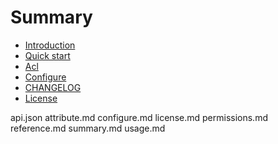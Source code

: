 # Summary

* [Introduction](../README.md)
* [Quick start](usage.md)
* [Acl](acl.md)
* [Configure](configure.md)
* [CHANGELOG](CHANGELOG.md)
* [License](license.md)

api.json
attribute.md
configure.md
license.md
permissions.md
reference.md
summary.md
usage.md
